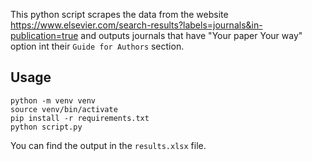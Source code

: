 This python script scrapes the data from the website https://www.elsevier.com/search-results?labels=journals&in-publication=true and outputs journals that have "Your paper Your way" option int their `Guide for Authors` section.

## Usage

```shell
python -m venv venv
source venv/bin/activate
pip install -r requirements.txt
python script.py
```

You can find the output in the `results.xlsx` file.
